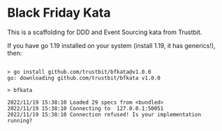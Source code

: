 # Black Friday Kata


This is a scaffolding for DDD and Event Sourcing kata from Trustbit.

If you have go 1.19 installed on your system (install 1.19, it has generics!), then:

```

> go install github.com/trustbit/bfkata@v1.0.0
go: downloading github.com/trustbit/bfkata v1.0.0

> bfkata  

2022/11/19 15:38:10 Loaded 29 specs from <bundled>
2022/11/19 15:38:10 Connecting to  127.0.0.1:50051
2022/11/19 15:38:10 Connection refused! Is your implementation running?
```